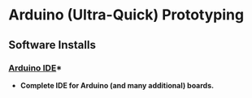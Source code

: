 # Arduino (Ultra-Quick) Prototyping

## Software Installs

### [Arduino IDE](https://www.arduino.cc/en/software)*

- **Complete IDE for Arduino (and many additional) boards.**
